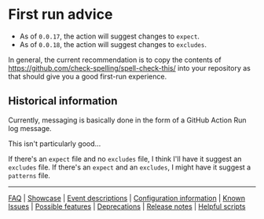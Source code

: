 # First run advice

- As of `0.0.17`, the action will suggest changes to `expect`.
- As of `0.0.18`, the action will suggest changes to `excludes`.

In general, the current recommendation is to copy the contents of https://github.com/check-spelling/spell-check-this/ into your repository as that should give you a good first-run experience.

## Historical information

Currently, messaging is basically done in the form of a GitHub Action Run log message.

This isn't particularly good...

If there's an `expect` file and no `excludes` file, I think I'll have it suggest an `excludes` file.
If there's an `expect` and an `excludes`, I might have it suggest a `patterns` file.

---
[FAQ](FAQ.md) | [Showcase](Showcase.md) | [Event descriptions](Event-descriptions.md) | [Configuration information](Configuration-information.md) | [Known Issues](Known-Issues.md) | [Possible features](Possible-features.md) | [Deprecations](Deprecations.md) | [Release notes](Release-notes.md) | [Helpful scripts](Helpful-scripts.md)
